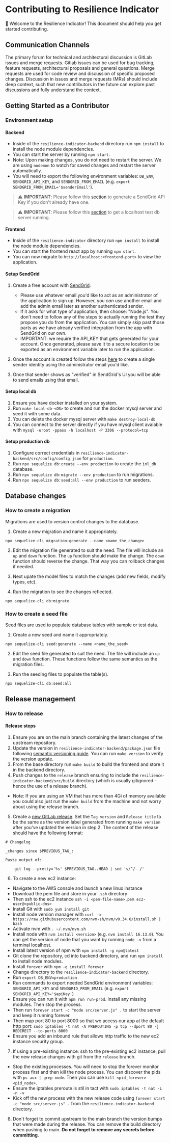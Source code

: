 # Contributing to Resilience Indicator

:tada: Welcome to the Resilience Indicator! This document should help you get started contributing.

## Communication Channels

The primary forum for technical and architectural discussion is GitLab issues and merge requests. Gitlab issues can be used for bug tracking, feature requests, architectural proposals and general questions. Merge requests are used for code review and discussion of specific proposed changes. Discussion in issues and merge requests (MRs) should include deep context, such that new contributors in the future can explore past discussions and fully understand the context.

## Getting Started as a Contributor

### Environment setup

#### Backend

- Inside of the `resilience-indicator-backend` directory run `npm install` to install the node module dependencies.
- You can start the server by running `npm start`.
- Note: Upon making changes, you do not need to restart the server. We are using `nodemon` to watch for saved changes and restart the server automatically.
- You will need to export the following environment variables: `DB_ENV`, `SENDGRID_API_KEY`, and `SENDGRID_FROM_EMAIL` (e.g. `export SENDGRID_FROM_EMAIL='$senderEmail'`).

> :warning: **IMPORTANT**: Please follow this [section](#setup-sendgrid) to generate a SendGrid API Key if you don't already have one.

> :warning: **IMPORTANT**: Please follow this [section](#setup-local-db) to get a localhost test db server running.

#### Frontend

- Inside of the `resilience-indicator` directory run `npm install` to install the node module dependencies.
- You can start the frontend react app by running `npm start`.
- You can now migrate to `http://localhost:<frontend-port>` to view the application.

#### Setup SendGrid
1. Create a free account with [SendGrid](https://signup.sendgrid.com/).
    - Please use whatever email you'd like to act as an administrator of the application to sign up. However, you *can* use another email and add the admin email later as another authenticated sender.
    - If it asks for what type of application, then choose: "Node.js". You don't need to follow any of the steps to actually running the test they propose you do from the application. You can simply skip past those parts as we have already verified integration from the app with SendGrid on our own.
    - IMPORTANT: we require the API_KEY that gets generated for your account. Once generated, please save it to a secure location to be exported as an environment variable later to run the application.

2. Once the account is created follow the steps [here](https://docs.sendgrid.com/ui/sending-email/sender-verification) to create a single sender identity using the administrator email you'd like.

3. Once that sender shows as "verified" in SendGrid's UI you will be able to send emails using that email.

#### Setup local db

1. Ensure you have docker installed on your system.
2. Run `make local-db-<OS>` to create and run the docker mysql server and seed it with some data.
3. You can delete the docker mysql server with `make destroy-local-db`
4. You can connect to the server directly if you have mysql client avaiable with `mysql -uroot -ppass -h localhost -P 3306 --protocol=tcp`

#### Setup production db

1. Configure correct credentials in `resilience-indicator-backend/src/config/config.json` for `production`.
2. Run `npx sequelize db:create --env production` to create the `inl_db` database.
3. Run `npx sequelize db:migrate --env production` to run migrations.
4. Run `npx sequelize db:seed:all --env production` to run seeders.
## Database changes

### How to create a migration

Migrations are used to version control changes to the database.

1. Create a new migration and name it appropriately.

```
npx sequelize-cli migration:generate --name <name_the_change>
```

2. Edit the migration file generated to suit the need. The file will include an `up` and `down` function. The `up` function should make the change. The `down` function should reverse the change. That way you can rollback changes if needed.

3. Next upate the model files to match the changes (add new fields, modify types, etc).

4. Run the migration to see the changes reflected.

```
npx sequelize-cli db:migrate
```

### How to create a seed file

Seed files are used to populate database tables with sample or test data.

1. Create a new seed and name it appropriately.

```
npx sequelize-cli seed:generate --name <name_the_seed>
```

2. Edit the seed file generated to suit the need. The file will include an `up` and `down` function. These functions follow the same semantics as the migration files.

3. Run the seeding files to populate the table(s).

```
npx sequelize-cli db:seed:all
```

## Release management

### How to release

#### Release steps
1. Ensure you are on the main branch containing the latest changes of the upstream repository.
2. Update the version in `resilience-indicator-backend/package.json` file following [semantic versioning guide](https://semver.org/). You can run `make version` to verify the version update.
3. From the base directory run `make build` to build the frontend and store it in the backend directory. 
4. Push changes to the `release` branch ensuring to include the `resilience-indicator-backend/src/build` directory (which is usually gitignored - hence the use of a release branch).
- Note: If you are using an VM that has more than 4Gi of memory available you could also just run the `make build` from the machine and not worry about using the release branch.
5. Create a [new GitLab release](https://docs.gitlab.com/ee/user/project/releases/#create-a-release). Set the `Tag version` and `Release title` to be the same as the version label generated from running `make version` after you've updated the version in step 2. The content of the release should have the following format:
```
# Changelog

_changes since $PREVIOUS_TAG_:

Paste output of:

    git log --pretty='%s' $PREVIOUS_TAG..HEAD | sed 's/^/- /'
```
6. To create a new ec2 instance:
- Navigate to the AWS console and launch a new linux instance
- Download the pem file and store in your `.ssh` directory
- Then ssh to the ec2 instance `ssh -i <pem-file-name>.pem ec2-user@<public-dns>`
- Install Git with `sudo yum install git`
- Install node version manager with `curl -o- https://raw.githubusercontent.com/nvm-sh/nvm/v0.34.0/install.sh | bash`
- Activate nvm with `. ~/.nvm/nvm.sh`
- Install node with `nvm install <version>` (e.g. `nvm install 16.13.0`). You can get the version of node that you want by running `node -v` from a terminal localhost.
- Install latest version of npm with `npm install -g npm@latest`
- Git clone the repository, cd into backend directory, and run `npm install` to install node modules.
- Install `forever` with `npm -g install forever`
- Change directory to the `resilience-indicator-backend` directory.
- Run `export DB_ENV=production`
- Run commands to export needed SendGrid environment variables: `SENDGRID_API_KEY` and `SENDGRID_FROM_EMAIL` (e.g. `export SENDGRID_API_KEY='$apiKey'`)
- Ensure you can run it with `npm run run-prod`. Install any missing modules. Then stop the process.
- Then run `forever start -c "node src/server.js" .` to start the server and keep it running forever.
- Then map port 80 to port 8000 so that we access our app at the default http port: `sudo iptables -t nat -A PREROUTING -p tcp --dport 80 -j REDIRECT --to-ports 8000`
- Ensure you add an inbound rule that allows http traffic to the new ec2 instance security group.
7. If using a pre-existing instance: ssh to the pre-existing ec2 instance, pull the new release changes with git from the `release` branch.
- Stop the existing processes. You will need to stop the forever monitor process first and then kill the node process. You can discover the pids with `ps aux | grep node`. Then you can use `kill <pid_forever> <pid_node>`.
- Ensure the iptables preroute is stil in tact with `sudo iptables -t nat -L -n -v`
- Kick off the new process with the new release code using `forever start -c "node src/server.js" .` from the `resilience-indicator-backend` directory. 
8. Don't forget to commit upstream to the main branch the version bumps that were made during the release. You can remove the build directory when pushing to main. **Do not forget to remove any secrets before committing**.
